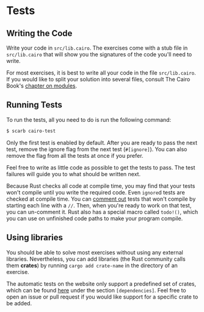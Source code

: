 # Tests

## Writing the Code

Write your code in `src/lib.cairo`.
The exercises come with a stub file in `src/lib.cairo` that will show you the signatures of the code you'll need to write.

For most exercises, it is best to write all your code in the file `src/lib.cairo`.
If you would like to split your solution into several files, consult The Cairo Book's [chapter on modules][chapter-modules].

[chapter-modules]: https://book.cairo-lang.org/ch07-02-defining-modules-to-control-scope.html

## Running Tests

To run the tests, all you need to do is run the following command:

```bash
$ scarb cairo-test
```

Only the first test is enabled by default.
After you are ready to pass the next test, remove the ignore flag from the next test (`#[ignore]`).
You can also remove the flag from all the tests at once if you prefer.

Feel free to write as little code as possible to get the tests to pass.
The test failures will guide you to what should be written next.

Because Rust checks all code at compile time, you may find that your tests won't compile until you write the required code.
Even `ignore`d tests are checked at compile time.
You can [comment out][comments] tests that won't compile by starting each line with a `//`.
Then, when you're ready to work on that test, you can un-comment it.
Rust also has a special macro called `todo!()`, which you can use on unfinished code paths to make your program compile.

[comments]: https://doc.rust-lang.org/book/ch03-04-comments.html

## Using libraries

You should be able to solve most exercises without using any external libraries.
Nevertheless, you can add libraries (the Rust community calls them **crates**) by running `cargo add crate-name` in the directory of an exercise.

The automatic tests on the website only support a predefined set of crates, which can be found [here][local-registry] under the section `[dependencies]`.
Feel free to open an issue or pull request if you would like support for a specific crate to be added.

[local-registry]: https://github.com/exercism/rust-test-runner/blob/main/local-registry/Cargo.toml